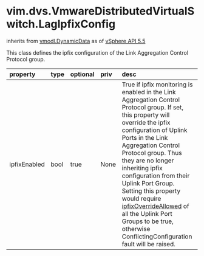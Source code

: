 vim.dvs.VmwareDistributedVirtualSwitch.LagIpfixConfig
=====================================================
inherits from [vmodl.DynamicData](docs/vmodl.DynamicData.md)
as of [vSphere API 5.5](vim.version.md#vim.version.version9)


This class defines the ipfix configuration of the Link Aggregation   Control Protocol group.

| property | type | optional | priv | desc |
|:---------|:-----|:---------|:-----|:-----|
| ipfixEnabled | bool | true | None | True if ipfix monitoring is enabled in the Link Aggregation Control Protocol group.   If set, this property will override the ipfix configuration of Uplink Ports   in the Link Aggregation Control Protocol group.   Thus they are no longer inheriting ipfix configuration from their Uplink Port Group.   Setting this property would require   <a href="vim.dvs.VmwareDistributedVirtualSwitch.VMwarePortgroupPolicy.md#ipfixOverrideAllowed">ipfixOverrideAllowed</a>   of all the Uplink Port Groups to be true,   otherwise ConflictingConfiguration fault will be raised. |


